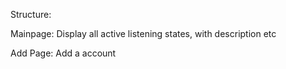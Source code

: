 Structure:

Mainpage: Display all active listening states, with description etc

Add Page: Add a account